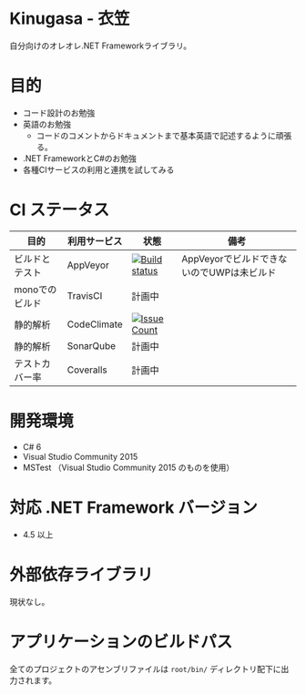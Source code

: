 # Kinugasa - 衣笠

自分向けのオレオレ.NET Frameworkライブラリ。

# 目的
* コード設計のお勉強
* 英語のお勉強
    * コードのコメントからドキュメントまで基本英語で記述するように頑張る。
* .NET FrameworkとC#のお勉強
* 各種CIサービスの利用と連携を試してみる

# CI ステータス

|目的|利用サービス|状態|備考|
|---|---|---|---|
|ビルドとテスト|AppVeyor|[![Build status](https://ci.appveyor.com/api/projects/status/mk3thjjapkd1u444/branch/master?svg=true)](https://ci.appveyor.com/project/YoshinoriN/kinugasa)|AppVeyorでビルドできないのでUWPは未ビルド|
|monoでのビルド|TravisCI|計画中||
|静的解析|CodeClimate|[![Issue Count](https://codeclimate.com/github/YoshinoriN/Kinugasa/badges/issue_count.svg)](https://codeclimate.com/github/YoshinoriN/Kinugasa)||
|静的解析|SonarQube|計画中||
|テストカバー率|Coveralls|計画中||

# 開発環境
* C# 6
* Visual Studio Community 2015
* MSTest （Visual Studio Community 2015 のものを使用）

# 対応 .NET Framework バージョン
* 4.5 以上

# 外部依存ライブラリ
現状なし。

# アプリケーションのビルドパス
全てのプロジェクトのアセンブリファイルは `root/bin/` ディレクトリ配下に出力されます。